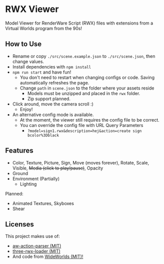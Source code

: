 # RWX Viewer

Model Viewer for RenderWare Script (RWX) files with extensions from a Virtual Worlds program from the 90s!

## How to Use

* Rename or copy `./src/scene.example.json` to `./src/scene.json`, then change values.
* Install dependencies with `npm install`
* `npm run start` and have fun!
  * You don't need to restart when changing configs or code. Saving automatically refreshes the page.
  * Change `path` in `scene.json` to the folder where your assets reside
    * Models must be unzipped and placed in the `rwx` folder.
    * Zip support planned.
* Click around, move the camera scroll :)
  * Enjoy!
* An alternative config mode is available.
  * At the moment, the viewer still requires the config file to be correct.
  * You can override the config file with URL Query Parameters
    * `?model=sign1.rwx&description=hej&action=create sign bcolor%3Dblack`

## Features

* Color, Texture, Picture, Sign, Move (moves forever), Rotate, Scale, Visible, ~~Media (click to play/pause)~~, Opacity
* Ground
* Environment (Partially)
  * Lighting

Planned:

* Animated Textures, Skyboxes
* Shear

## Licenses

This project makes use of:

* [aw-action-parser (MIT)](https://github.com/Heldroe/aw-action-parser/blob/main/LICENSE)
* [three-rwx-loader (MIT)](https://github.com/Blaxar/three-rwx-loader)
* And code from [WideWorlds (MIT)!](https://github.com/Blaxar/WideWorlds)
